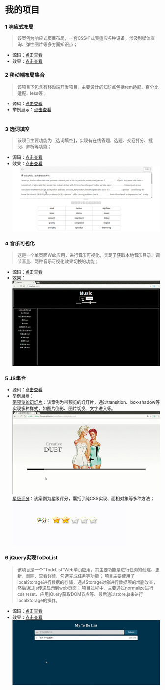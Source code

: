 我的项目
========
 ### 1 响应式布局
 > 该案例为响应式页面布局，一套CSS样式表适应多种设备，涉及到媒体查询、弹性图片等多方面知识点；
 
 * 源码：[点击查看](https://github.com/FishNon/responsive-layout)
 * 效果：[点击查看](https://fishnon.github.io/responsive-layout/project01-imooc/)<br/>

 ### 2 移动端布局集合
 > 该项目下包含有移动端开发项目，主要设计的知识点包括rem适配、百分比适配、less等；
 
 * 源码：[点击查看](https://github.com/FishNon/mobile-layout)
 * 举例展示：[点击查看](https://fishnon.github.io/mobile-layout/shopping-mall/index.html)<br/>
 ![]()

 ### 3 选词填空
 > 该项目主要功能为【选词填空】，实现有在线答题、选题、交卷打分、批阅、解析等功能；
 
 * 源码：[点击查看](https://github.com/FishNon/banked-cloze)
 * 效果：[点击查看](https://fishnon.github.io/banked-cloze/index.html)<br/>
 ![](https://github.com/FishNon/banked-cloze/blob/master/img/show/banked-cloze.gif)

 ### 4 音乐可视化
 > 这是一个单页面Web应用，进行音乐可视化，实现了获取本地音乐目录、调节音量、两种音乐可视化效果切换的功能；
 
 * 源码：[点击查看](https://github.com/FishNon/canvas-toy/tree/master/p01-music-visualization)
 * 效果：<br/>
 ![](https://github.com/FishNon/canvas-toy/blob/master/p01-music-visualization/public/images/show/music-visualization.gif)

 ### 5 JS集合
 * 源码：[点击查看](https://github.com/FishNon/js-tools)
 * 举例展示：<br/>
 [带预览的幻灯片](https://fishnon.github.io/js-tools/lantern-slide/index.html)：该案例为带预览的幻灯片，通过transition、box-shadow等实现多种样式，如图片倒影、图片切换、文字进入等。<br/>
 ![](https://github.com/FishNon/js-tools/blob/master/lantern-slide/img/show/lantern-slide.gif)<br/>
 [星级评分](https://fishnon.github.io/js-tools/star-rating/index.html)：该案例为星级评分，囊括了纯CSS实现、面相对象等多种方法；<br/> 
 ![](https://github.com/FishNon/js-tools/blob/master/star-rating/img/show/rating.gif)<br/>
 
 ### 6 jQuery实现ToDoList
 > 该项目是一个“TodoList”Web单页应用，其主要功能是进行任务的创建、更新、删除、查看详情、勾选完成任务等功能； 项目主要使用了localStorage进行数据的存储，通过Storage对象进行数据项的增删改查，然后通过js传递显示到web页面； 项目过程中，主要通过normalize进行css reset、应用jQuery获取DOM节点等、最后通过store.js来进行localStorage的操作。
 
 * 源码：[点击查看](https://github.com/FishNon/jquery-todolist)
 * 效果：[点击查看](https://fishnon.github.io/jquery-todolist/index.html)<br/>
![](https://github.com/FishNon/jquery-todolist/blob/master/img/show/todolist.gif)
